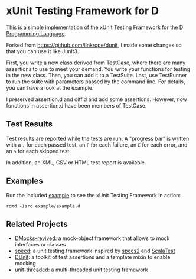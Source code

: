xUnit Testing Framework for D
=============================

This is a simple implementation of the xUnit Testing Framework
for the [D Programming Language](http://dlang.org).

Forked from https://github.com/linkrope/dunit, I made some changes so that you can
use it like Junit3.

First, you write a new class derived from TestCase, where there are many assertions
to use to meet your demand. You write your functions for testing in the new class.
Then, you can add it to a TestSuite. Last, use TestRunner to run the suite with
parameters passed by the command line. For details, you can have a look at the
example.

I preserved assertion.d and diff.d and add some assertions. However, now functions
in assertion.d have been members of TestCase.

Test Results
------------

Test results are reported while the tests are run. A "progress bar" is written
with a `.` for each passed test, an `F` for each failure, an `E` for each error,
and an `S` for each skipped test.

In addition, an XML, CSV or HTML test report is available.

Examples
--------

Run the included [example](example.d) to see the xUnit Testing Framework in action:

    rdmd -Isrc example/example.d

Related Projects
----------------

- [DMocks-revived](https://github.com/QAston/DMocks-revived):
  a mock-object framework that allows to mock interfaces or classes
- [specd](https://github.com/jostly/specd):
  a unit testing framework inspired by [specs2](http://etorreborre.github.io/specs2/)
  and [ScalaTest](http://www.scalatest.org)
- [DUnit](https://github.com/kalekold/dunit):
  a toolkit of test assertions and a template mixin to enable mocking
- [unit-threaded](https://github.com/atilaneves/unit-threaded):
  a multi-threaded unit testing framework

